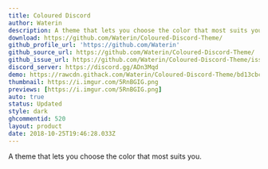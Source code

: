 ```yaml
---
title: Coloured Discord
author: Waterin
description: A theme that lets you choose the color that most suits you.
download: https://github.com/Waterin/Coloured-Discord-Theme/
github_profile_url: 'https://github.com/Waterin'
github_source_url: https://github.com/Waterin/Coloured-Discord-Theme/
github_issue_url: https://github.com/Waterin/Coloured-Discord-Theme/issues/
discord_server: https://discord.gg/ADn3Mqd
demo: https://rawcdn.githack.com/Waterin/Coloured-Discord-Theme/bd13cbc4c279fe3ddfeef402d780d0883e3b4fea/Source/Coloured-Discord-Theme-RGB.theme.css
thumbnail: https://i.imgur.com/5RnBGIG.png
previews: [https://i.imgur.com/5RnBGIG.png]
auto: true
status: Updated
style: dark
ghcommentid: 520
layout: product
date: 2018-10-25T19:46:28.033Z
---
```

A theme that lets you choose the color that most suits you.